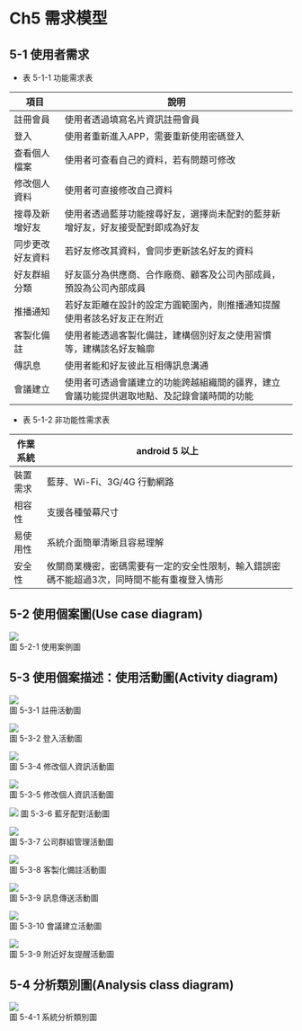 # Ch5 需求模型

## 5-1 使用者需求

* 表 5-1-1 功能需求表  

| 項目               | 說明                                                                                     |
| ------------------ | ---------------------------------------------------------------------------------------- |
| 註冊會員           | 使用者透過填寫名片資訊註冊會員                                                           |
| 登入               | 使用者重新進入APP，需要重新使用密碼登入                                                  |
| 查看個人檔案       | 使用者可查看自己的資料，若有問題可修改                                                   |
| 修改個人資料       | 使用者可直接修改自己資料                                                                 |
| 搜尋及新增好友     | 使用者透過藍芽功能搜尋好友，選擇尚未配對的藍芽新增好友，好友接受配對即成為好友           |
| 同步更改好友資料   | 若好友修改其資料，會同步更新該名好友的資料                                              |
| 好友群組分類       | 好友區分為供應商、合作廠商、顧客及公司內部成員，預設為公司內部成員                     |
| 推播通知           | 若好友距離在設計的設定方圓範圍內，則推播通知提醒使用者該名好友正在附近                   |
| 客製化備註         | 使用者能透過客製化備註，建構個別好友之使用習慣等，建構該名好友輪廓                       |
| 傳訊息             | 使用者能和好友彼此互相傳訊息溝通                                                       |
| 會議建立           | 使用者可透過會議建立的功能跨越組織間的疆界，建立會議功能提供選取地點、及記錄會議時間的功能 |

* 表 5-1-2 非功能性需求表  

| 作業系統 | android 5 以上              |
| -------- | --------------------------- |
| 裝置需求 | 藍芽、Wi-Fi、3G/4G 行動網路 |
| 相容性   | 支援各種螢幕尺寸            |
| 易使用性 | 系統介面簡單清晰且容易理解  |
| 安全性 | 攸關商業機密，密碼需要有一定的安全性限制，輸入錯誤密碼不能超過3次，同時間不能有重複登入情形|

## 5-2 使用個案圖(Use case diagram)

![](https://i.imgur.com/8M3KAvm.png)   
圖 5-2-1 使用案例圖

## 5-3 	使用個案描述：使用活動圖(Activity diagram)

![](https://i.imgur.com/cvvvoku.png)  
圖 5-3-1 註冊活動圖

![](https://i.imgur.com/rr2cS0Y.png)  
圖 5-3-2 登入活動圖

![](https://i.imgur.com/KbheysJ.png)  
圖 5-3-4 修改個人資訊活動圖

![](https://i.imgur.com/O0WPQ0Y.png)  
圖 5-3-5 修改個人資訊活動圖

![](https://i.imgur.com/J3m6MZU.png) 
圖 5-3-6 藍牙配對活動圖

![](https://i.imgur.com/xssW31T.png)  
圖 5-3-7 公司群組管理活動圖

![](https://i.imgur.com/9lFF6Y8.png)  
圖 5-3-8 客製化備註活動圖 

![](https://i.imgur.com/8VUDlWW.png)  
圖 5-3-9 訊息傳送活動圖 

 ![](https://i.imgur.com/nqlga9W.png)  
圖 5-3-10 會議建立活動圖

![](https://i.imgur.com/U1Bj4qn.png)  
圖 5-3-9 附近好友提醒活動圖

## 5-4 	分析類別圖(Analysis class diagram)

![](https://i.imgur.com/taJKwmg.png)  
圖 5-4-1 系統分析類別圖



